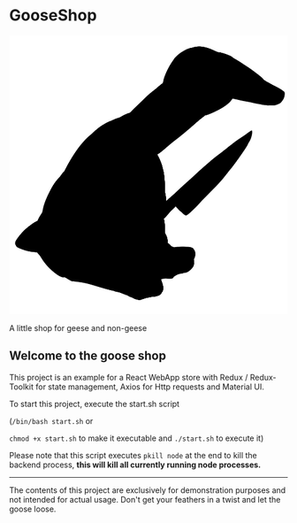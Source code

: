 # GooseShop

![Goose](./goose_logo.png)

A little shop for geese and non-geese

## Welcome to the goose shop

This project is an example for a React WebApp store with Redux / Redux- Toolkit for state management, Axios for Http requests and Material UI.

To start this project, execute the start.sh script

(`/bin/bash start.sh` or

`chmod +x start.sh` to make it executable and `./start.sh` to execute it)

Please note that this script executes `pkill node` at the end to kill the backend process, **this will kill all currently running node processes.**

---

The contents of this project are exclusively for demonstration purposes and not intended for actual usage. Don't get your feathers in a twist and let the goose loose.
